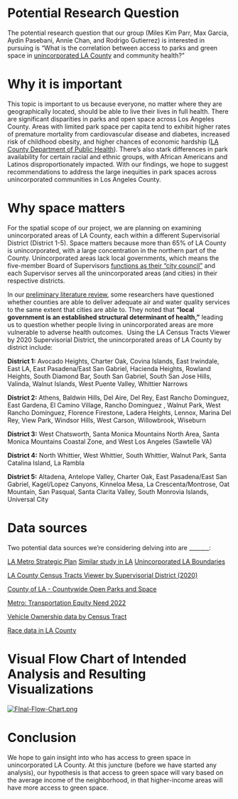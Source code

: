 # Potential Research Question
The potential research question that our group (Miles Kim Parr, Max Garcia, Aydin Pasebani, Annie Chan, and Rodrigo Gutierrez) is interested in pursuing is “What is the correlation between access to parks and green space in [unincorporated LA County](https://pw.lacounty.gov/gmed/lacroads/FindUnincorporated.aspx) and community health?”

# Why it is important
This topic is important to us because everyone, no matter where they are geographically located, should be able to live their lives in full health. There are significant disparities in parks and open space across Los Angeles County. Areas with limited park space per capita tend to exhibit higher rates of premature mortality from cardiovascular disease and diabetes, increased risk of childhood obesity, and higher chances of economic hardship ([LA County Department of Public Health](http://publichealth.lacounty.gov/chronic/docs/Parks%20Report%202016-rev_051816.pdf)). There’s also stark differences in park availability for certain racial and ethnic groups, with African Americans and Latinos disproportionately impacted. With our findings, we hope to suggest recommendations to address the large inequities in park spaces across unincorporated communities in Los Angeles County. 

# Why space matters
For the spatial scope of our project, we are planning on examining unincorporated areas of LA County, each within a different Supervisorial District (District 1-5). Space matters because more than 65% of LA County is unincorporated, with a large concentration in the northern part of the County. Unincorporated areas lack local governments, which means the five-member Board of Supervisors [functions as their “city council”](https://lacounty.gov/government/about-la-county/maps-and-geography/) and each Supervisor serves all the unincorporated areas (and cities) in their respective districts. 

In our [preliminary literature review](https://www.sciencedirect.com/science/article/pii/S0277953621006249), some researchers have questioned whether counties are able to deliver adequate air and water quality services to the same extent that cities are able to. They noted that **“local government is an established structural determinant of health,”** leading us to question whether people living in unincorporated areas are more vulnerable to adverse health outcomes.
​​
Using the LA Census Tracts Viewer by 2020 Supervisorial District, the unincorporated areas of LA County by district include:


**District 1:** Avocado Heights, Charter Oak, Covina Islands, East Irwindale, East LA, East Pasadena/East San Gabriel, Hacienda Heights, Rowland Heights, South Diamond Bar, South San Gabriel, South San Jose Hills, Valinda, Walnut Islands, West Puente Valley, Whittier Narrows

**District 2:** Athens, Baldwin Hills, Del Aire, Del Rey, East Rancho Dominguez, East Gardena, El Camino Village, Rancho Dominguez , Walnut Park, West Rancho Domínguez, Florence Firestone, Ladera Heights, Lennox, Marina Del Rey, View Park, Windsor Hills, West Carson, Willowbrook, Wiseburn

**District 3:** West Chatsworth, Santa Monica Mountains North Area, Santa Monica Mountains Coastal Zone, and West Los Angeles (Sawtelle VA)

**District 4:** North Whittier, West Whittier, South Whittier, Walnut Park, Santa Catalina Island, La Rambla

**District 5:** Altadena, Antelope Valley, Charter Oak, East Pasadena/East San Gabriel, Kagel/Lopez Canyons, Kinneloa Mesa, La Crescenta/Montrose, Oat Mountain, San Pasqual, Santa Clarita Valley, South Monrovia Islands, Universal City

# Data sources
Two potential data sources we’re considering delving into are _______:

[LA Metro Strategic Plan](https://libraryarchives.metro.net/dpgtl/publications/2019-transit-to-parks-strategic-plan.pdf)
[Similar study in LA](https://www.tandfonline.com/doi/epdf/10.1080/07352166.2017.1360740?needAccess=true
)
[Unincorporated LA Boundaries](https://data.lacounty.gov/maps/lacounty::la-county-unincorporated-boundaries/about)

[LA County Census Tracts Viewer by Supervisorial District (2020)](https://www.arcgis.com/apps/dashboards/e928d021b4d74e5ab4537fac43a3eaf5) 

[County of LA - Countywide Open Parks and Space](https://egis-lacounty.hub.arcgis.com/datasets/lacounty::countywide-parks-and-open-space-public-hosted/about)

[Metro: Transportation Equity Need 2022](https://lametro.maps.arcgis.com/apps/mapviewer/index.html?layers=0b45ad0fef0549dd934df66cbea56524)

[Vehicle Ownership data by Census Tract](https://la.myneighborhooddata.org/2021/06/vehicle-ownership/)

[Race data in LA County](https://data.census.gov/table/DECENNIALPL2020.P1?g=050XX00US06037$1400000)


# Visual Flow Chart of Intended Analysis and Resulting Visualizations
[![FInal-Flow-Chart.png](https://i.postimg.cc/6pw2t9Tb/FInal-Flow-Chart.png)](https://postimg.cc/YhnqxB6Q)


# Conclusion

We hope to gain insight into who has access to green space in unincorporated LA County. At this juncture (before we have started any analysis), our hypothesis is that access to green space will vary based on the average income of the neighborhood, in that higher-income areas will have more access to green space.